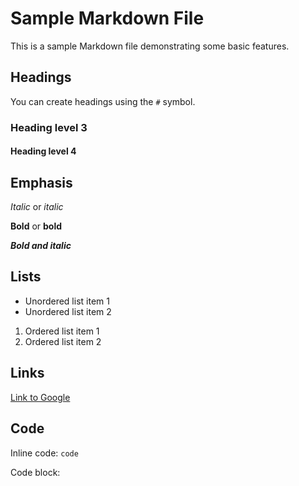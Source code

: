 # Sample Markdown File

This is a sample Markdown file demonstrating some basic features.

## Headings

You can create headings using the `#` symbol.

### Heading level 3

#### Heading level 4

## Emphasis

*Italic* or _italic_

**Bold** or __bold__

***Bold and italic***

## Lists

* Unordered list item 1
* Unordered list item 2

1. Ordered list item 1
2. Ordered list item 2

## Links

[Link to Google](https://www.google.com)

## Code

Inline code: `code`

Code block: